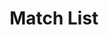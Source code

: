 ---
title: Match List
layout: DemoLayout
sidebar: false
navbar: false
pageClass: customDemoPage
pie: "@pie-element/match-list@1.1.0"
modelSchemaJSONURI: "https://raw.githubusercontent.com/pie-framework/pie-elements/develop/packages/match-list/docs/pie-schema.json"
configureSchemaJSONURI: "https://raw.githubusercontent.com/pie-framework/pie-elements/develop/packages/match-list/docs/config-schema.json"
model:
    id: '1'
    element: match-list
    mode: gather
    config:
      prompt: Your prompt goes here
      prompts:
      - id: 1
        title: Prompt 1
        relatedAnswer: 1
      - id: 3
        title: Prompt 3
        relatedAnswer: 3
      - id: 4
        title: Prompt 4
        relatedAnswer: 4
      - id: 2
        title: Prompt 2
        relatedAnswer: 2
      answers:
      - id: 1
        title: Answer 1
      - id: 2
        title: Answer 2
      - id: 3
        title: Answer 3
      - id: 4
        title: Answer 4
      - id: 5
        title: Answer 5
      - id: 6
        title: Answer 6
      shuffled: false
      layout: 3
      responseType: radio
    feedback: Incorrect
---